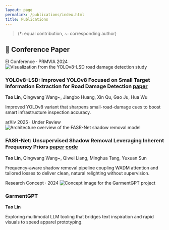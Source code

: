 ```yaml
---
layout: page
permalink: /publications/index.html
title: Publications
---
```


> (†: equal contribution, ~: corresponding author)

## 📜 Conference Paper

<div class="publication-card">
  <div class="pub-image">
    <span class="pub-venue">EI Conference · PRMVIA 2024</span>
    <img src="https://lintao.online/images/yolov8-improved.jpg" alt="Visualization from the YOLOv8-LSD road damage detection study">
  </div>
  <div class="pub-body">
    <div class="pub-header">
      <h3 class="pub-title">YOLOv8-LSD: Improved YOLOv8 Focused on Small Target Information Extraction for Road Damage Detection <span class="pub-links"><a href="https://ieeexplore.ieee.org/document/10669675" target="_blank" rel="noopener">paper</a></span></h3>
      <p class="pub-authors"><strong>Tao Lin</strong>, Qingwang Wang~, Jiangbo Huang, Xin Qu, Gao Ju, Hua Wu</p>
    </div>
    <p class="pub-summary">Improved YOLOv8 variant that sharpens small-road-damage cues to boost smart infrastructure inspection accuracy.</p>
  </div>
</div>

<div class="publication-card">
  <div class="pub-image">
    <span class="pub-venue">arXiv 2025 · Under Review</span>
    <img src="https://lintao.online/images/FASR.png" alt="Architecture overview of the FASR-Net shadow removal model">
  </div>
  <div class="pub-body">
    <div class="pub-header">
      <h3 class="pub-title">FASR-Net: Unsupervised Shadow Removal Leveraging Inherent Frequency Priors <span class="pub-links"><a href="https://arxiv.org/abs/2504.05779" target="_blank" rel="noopener">paper</a> <a href="https://github.com/123pyLeo/FASR-Net" target="_blank" rel="noopener">code</a></span></h3>
      <p class="pub-authors"><strong>Tao Lin</strong>, Qingwang Wang~, Qiwei Liang, Minghua Tang, Yuxuan Sun</p>
    </div>
    <p class="pub-summary">Frequency-aware shadow removal pipeline coupling WADM attention and tailored losses to deliver clean, natural relighting without supervision.</p>
  </div>
</div>

<div class="publication-card">
  <div class="pub-image">
    <span class="pub-venue">Research Concept · 2024</span>
    <img src="https://lintao.online/images/garmentgpt.jpg" alt="Concept image for the GarmentGPT project">
  </div>
  <div class="pub-body">
    <div class="pub-header">
      <h3 class="pub-title">GarmentGPT</h3>
      <p class="pub-authors"><strong>Tao Lin</strong></p>
    </div>
    <p class="pub-summary">Exploring multimodal LLM tooling that bridges text inspiration and rapid visuals to speed apparel prototyping.</p>
  </div>
</div>


<!--

## Under submission

- [**FASR-Net: Unsupervised Shadow Removal Leveraging Inherent Frequency Priors**](https://arxiv.org/abs/2504.05779)<br>**Tao Lin**, Qingwang Wang~, Qiwei Liang, Minghua Tang, Yuxuan Sun<br>

  FASR-Net, an innovative unsupervised network for shadow removal that leverages the frequency characteristics of shadow regions. Key features include a Wavelet Attention Downsampling Module (WADM) for enhanced shadow detail and novel loss functions—frequency loss, brightness-chromaticity loss, and alignment loss—to boost performance. Our experiments on the AISTD and SRD datasets demonstrate that FASR-Net surpasses many existing unsupervised and supervised methods.
  <br>
  
## Degree Thesis

- [Hybrid Detection Mechanism for Spoofing Attacks in Bluetooth Low Energy Networks](https://caihanlin.com/mypaper/thesis/UG-thesis.pdf)<br>**Hanlin Cai** (Advisor: Zhezhuang Xu). **Best Bachelor Thesis Award** (Top 1/300).<br>Proposal paper has been accepted by AAAI 2024<br>Expect to submit a long paper to KDD 2024.

- [Industrial Inspection System based on Intelligent IoT and Bionic Quadruped Robot](https://caihanlin.com/mypaper/thesis/IP-report.pdf)<br>**Hanlin Cai** (Advisor: Zhezhuang Xu, Yuxiong Xia). Junior-year Intern Program.<br>Industrial Placement at China Huading Tech and IIoT Lab<br>

  <br>

---

## Early Project

- [Proposal: Securing Billion Bluetooth Devices leveraging Learning-based Techniques](https://ojs.aaai.org/index.php/AAAI/article/view/30544)<br>*Final year project (FYP).*<br>**Hanlin Cai** (Advisors: Zhezhuang Xu, Tozammel Hossain)<br>The 38th Annual AAAI Conference on Artificial Intelligence (AAAI 2024), Undergraduate Consortium.<br>Vancouver, Canada. February, 2024.

- Optimizing Traffic Sign Detection System Using Deep Residual Neural Networks Combined with Analytic Hierarchy Process Model<br>*Junior-year course design.*<br>**Hanlin Cai**, Zheng Li, Jiaqi Hu, Wei Hong Lim, Sew Sun Tiang, Mastaneh Mokayef, Chin Hong Wong<br>The 28th International Conference on Artificial Life and Robotics.<br>Beppu, Japan. February, 2023.<br>Recommended for expanding publication in the Journal of Advances in Artificial Life Robotics (EI Compendex).

- An IoT Garbage Monitoring System for Effective Garbage Management<br>*First-year course design.*<br>**Hanlin Cai**, Jiaqi Hu, Zheng Li, Wei Hong Lim, Mastaneh Mokayef, Chin Hong Wong<br>The 4th International Conference on Computer Engineering, Network and Intelligent Multimedia<br>Surabaya, Indonesia. November, 2022 (EI Compendex).<br>

  <br>


![示例图片](https://lintao.online/images/yolov8-improved.jpg)

- **YOLOv8-LSD: Improved YOLOv8 Focused on Small Target Information Extraction for Road Damage Detection**  [[paper]](https://ieeexplore.ieee.org/document/10669675)<br>**Tao Lin**, Qingwang Wang~, Jiangbo Huang, Xin Qu, Gao Ju, Hua Wu<br>2024 2nd International Conference on Pattern Recognition, Machine Vision and Intelligent Algorithms (PRMVIA).<br>Changsha, China. May, 2024. 

### Under Review

![示例图片](https://lintao.online/images/FASR.png)

- **FASR-Net: Unsupervised Shadow Removal Leveraging Inherent Frequency Priors**  [[paper]](https://arxiv.org/abs/2504.05779)  [[code]](https://github.com/123pyLeo/FASR-Net) 
<br>**Tao Lin**, Qingwang Wang~, Qiwei Liang, Minghua Tang, Yuxuan Sun<br>

  FASR-Net, an innovative unsupervised network for shadow removal that leverages the frequency characteristics of shadow regions. Key features include a Wavelet Attention Downsampling Module (WADM) for enhanced shadow detail and novel loss functions—frequency loss, brightness-chromaticity loss, and alignment loss—to boost performance. Our experiments on the AISTD and SRD datasets demonstrate that FASR-Net surpasses many existing unsupervised and supervised methods.
  <br>

---

## 💡 Ongoing Project

- **GarmentGPT**(coming soon~).

![示例图片](https://lintao.online/images/garmentgpt.jpg)

<br>

-->

